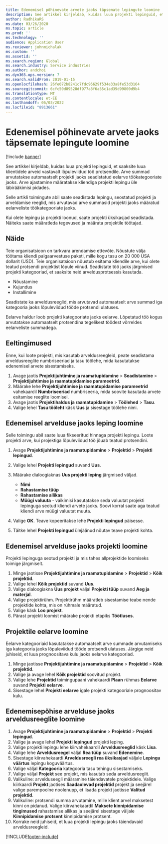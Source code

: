 ```yaml
---
title: Edenemisel põhinevate arvete jaoks täpsemate lepingute loomine
description: See artikkel kirjeldab, kuidas luua projekti lepinguid, et saaksite luua klientidele arveid vastavalt lõpuleviidud töö protsendile.
author: RadhikaRS
ms.date: 03/26/2020
ms.topic: article
ms.prod: ''
ms.technology: ''
audience: Application User
ms.reviewer: johnmichalak
ms.custom: ''
ms.assetid: ''
ms.search.region: Global
ms.search.industry: Service industries
ms.author: andchoi
ms.dyn365.ops.version: 7
ms.search.validFrom: 2019-01-15
ms.openlocfilehash: 26fe072b8241c7fdc96629f534e33a8fe53d3164
ms.sourcegitcommit: 6cfc50d89528df977a8f6a55c1ad39d99800d9b4
ms.translationtype: MT
ms.contentlocale: et-EE
ms.lasthandoff: 06/03/2022
ms.locfileid: "8913661"
---
```

# <a name="create-advanced-contracts-for-billing-based-on-progress"></a>Edenemisel põhinevate arvete jaoks täpsemate lepingute loomine
[!include [banner](../includes/banner.md)]

See artikkel kirjeldab, kuidas luua projekti lepinguid, et saaksite luua klientidele arveid vastavalt lõpuleviidud töö protsendile. Arve summad arvutatakse automaatselt projekti jaoks seadistatud eelarve töökategooriate jaoks. Arve ajastamine määratakse kliendiga projekti lepingu üle läbirääkimisi pidades.

Selle artikli toimingute abil saate seadistada lepingu, seostatud projekti ja arveldamise reeglid, mis arvutavad arve summasid projekti jaoks määratud eelarveliste töökategooriate jaoks.

Kui olete lepingu ja projekti loonud, saate projekti üksikasjad seadistada. Näiteks saate määratleda tegevused ja määrata projektile töötajad.

## <a name="example"></a>Näide

Teie organisatsioon on tarkvara arendamise ettevõte. Nõustute välja töötama kliendi palgaarvestuse paketi, mille kogu tasu on 20 000 USA dollarit (USD). Teie organisatsioon nõustub esitama kliendile arve, kui olete teatud protsendi projektist lõpule viinud. Seadistate töö jaoks järgmised projekti kategooriad, et saaksite neid arveldusprotsessis kasutada.

- Nõustamine
- Kujundus
- Installimine

Seadistate ka arveldusreeglid, mis arvutavad automaatselt arve summad iga kategooria jaoks lõpuleviidud tööde protsendi ulatuses.

Eelarve haldur loob projekti kategooriate jaoks eelarve. Lõpetatud töö kogus arvutatakse automaatselt protsendina tegelikest töödest võrreldes eelarveliste summadega.

## <a name="prerequisites"></a>Eeltingimused

Enne, kui loote projekti, mis kasutab arveldusreegleid, peate seadistama arveldusreeglite numbriseeriad ja tasu töölehe, mida kasutatakse edenemisel arvete sisestamiseks.

1. Avage jaotis **Projektijuhtimine ja raamatupidamine** \> **Seadistamine** \> **Projektijuhtimise ja raamatupidamise parameetrid**.
2. Määrake lehe **Projektijuhtimise ja raamatupidamise parameetrid** vahekaardil **Numbriseeriad** numbriseeria, mida soovite kasutada arvete esitamise reeglite loomisel.
3. Avage jaotis **Projektihaldus ja raamatupidamine** \> **Töölehed** \> **Tasu**.
4. Valige lehel **Tasu tööleht** käsk **Uus** ja sisestage töölehe nimi.

## <a name="create-a-contract-for-progress-billings"></a>Edenemisel arvelduse jaoks leping loomine

Selle toimingu abil saate luua fikseeritud hinnaga projekti lepingu. Loote projekti arve, kui projektiga lõpuleviidud töö jõuab teatud protsendini.

1. Avage **Projektijuhtimine ja raamatupidamine** \> **Projektid** \> **Projekti lepingud**.
2. Valige lehel **Projekti lepingud** suvand **Uus**.
3. Määrake dialoogiaknas **Uus projekti leping** järgmised väljad.

    - **Nimi**
    - **Rahastamise tüüp**
    - **Rahastamise allikas**
    - **Müügi valuuta** - vaikimisi kasutatakse seda valuutat projekti lepinguga seotud kliendi arvete jaoks. Soovi korral saate aga teatud kliendi arve müügi valuutat muuta.

4. Valige **OK**. Teave kopeeritakse lehe **Projekti lepingud** päisesse.
5. Täitke lehel **Projekti lepingud** ülejäänud nõutav teave projekti kohta.

## <a name="create-a-project-for-progress-billings"></a>Edenemisel arvelduse jaoks projekti loomine

Projekti lepinguga seotud projekti ja mis tahes allprojektide loomiseks toimige järgmiselt.

1. Minge jaotisse **Projektijuhtimine ja raamatupidamine** \> **Projektid** \> **Kõik projektid**.
2. Valige lehel **Kõik projektid** suvand **Uus**.
3. Valige dialoogiakna **Uus projekt** väljal **Projekti tüüp** suvand **Aeg ja materjal**.
4. Valige projektirühm. Projektirühm määratleb sisestamise teabe nende projektide kohta, mis on rühmale määratud.
5. Valige käsk **Loo projekt**.
6. Pärast projekti loomist määrake projekti etapiks **Töötluses**.

## <a name="create-a-budget-for-a-project"></a>Projektile eelarve loomine

Eelarve kategooriaid kasutatakse automaatselt arve summade arvutamiseks iga kategooria jaoks lõpuleviidud tööde protsendi ulatuses. Järgige neid juhiseid, et luua prognoositava kulu jaoks eelarve kategooriad.

1. Minge jaotisse **Projektijuhtimine ja raamatupidamine** \> **Projektid** \> **Kõik projektid**.
2. Valige ja avage lehel **Kõik projektid** soovitud projekt.
3. Valige lehe **Projektid** toimingupaani vahekaardi **Plaan** rühmas **Eelarve** suvand **Projekti eelarve**.
4. Sisestage lehel **Projekti eelarve** igale projekti kategooriale prognoositav kulu.

## <a name="create-billing-rules-for-progress-billings"></a>Edenemisepõhise arvelduse jaoks arveldusreeglite loomine

1. Avage **Projektijuhtimine ja raamatupidamine** \> **Projektid** \> **Projekti lepingud**.
2. Valige ja avage lehel **Projekti lepingud** projekti leping.
3. Valige projekti lepingu lehe kiirvahekaardil **Arveldusreeglid** käsk **Lisa**.
4. Valige lehe **Arveldusreegel** väljal **Rea tüüp** suvand **Edenemine**.
5. Sisestage kiirvahekaardi **Arveldusreegli rea üksikasjad** väljale **Lepingu väärtus** lepingu koguväärtus.
6. Valige väljal **Kategooria** kategooria tasu tehingu sisestamiseks.
7. Valige väljal **Projekt** see projekt, mis kasutab seda arveldusreeglit.
8. Valikuline: arvelduseegli määramine täiendavatele projektidele. Valige kiirkaardi **Projekt** jaotises **Saadaolevad projektid** projekt ja seejärel valige parempoolne noolenupp, et lisada projekt jaotisse **Valitud projektid**.
9. Valikuline: protsendi summa arvutamine, mille klient arvel maksetest kinni on pidanud. Valige kiirvahekaardil **Maksete kinnipidamise tingimused** rahastamise allikas ja seejärel sisestage väljale **Kinnipidamise protsent** kinnipidamise protsent.
10. Korrake neid juhiseid, et luua projekti lepingu jaoks täiendavaid arveldusreegleid.


[!INCLUDE[footer-include](../includes/footer-banner.md)]